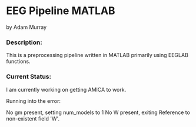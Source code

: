 # EEG Pipeline MATLAB
by Adam Murray

### Description:

This is a preprocessing pipeline written in MATLAB primarily using EEGLAB functions.

### Current Status:
I am currently working on getting AMICA to work.

Running into the error:

No gm present, setting num_models to 1
No W present, exiting
Reference to non-existent field 'W'.
